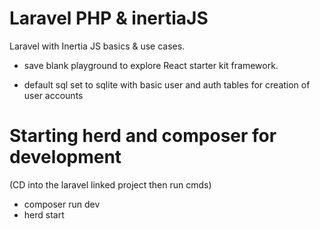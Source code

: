 # Laravel PHP & inertiaJS
Laravel with Inertia JS basics &amp; use cases.

- save blank playground to explore React starter kit framework. 

- default sql set to sqlite with basic user and auth tables for creation of user accounts 

# Starting herd and composer for development 
(CD into the laravel linked project then run cmds)
- composer run dev
- herd start

